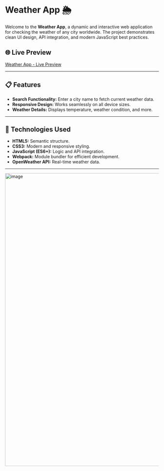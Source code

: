 # Weather App 🌦️

Welcome to the **Weather App**, a dynamic and interactive web application for checking the weather of any city worldwide. The project demonstrates clean UI design, API integration, and modern JavaScript best practices.

## 🌐 Live Preview

[Weather App - Live Preview](https://joel-cornfield.github.io/Weather-App/)

---

## 📋 Features

- **Search Functionality:** Enter a city name to fetch current weather data.
- **Responsive Design:** Works seamlessly on all device sizes.
- **Weather Details:** Displays temperature, weather condition, and more.

---

## 🚀 Technologies Used

- **HTML5:** Semantic structure.
- **CSS3:** Modern and responsive styling.
- **JavaScript (ES6+):** Logic and API integration.
- **Webpack:** Module bundler for efficient development.
- **OpenWeather API:** Real-time weather data.

---

<img width="959" alt="image" src="https://github.com/user-attachments/assets/c1717b36-f40d-4c79-a673-508350ed7990" />

